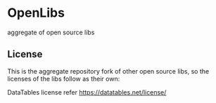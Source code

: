 # OpenLibs
aggregate of open source libs

## License
This is the aggregate repository fork of other open source libs, so the licenses of the libs follow as their own:

DataTables license refer https://datatables.net/license/

